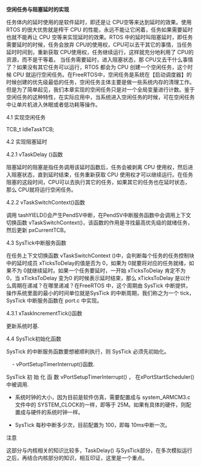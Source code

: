 **空闲任务与阻塞延时的实现**

任务体内的延时使用的是软件延时，即还是让 CPU空等来达到延时的效果。使用 RTOS 的很大优势就是榨干 CPU 的性能，永远不能让它闲着，任务如果需要延时也就不能再让 CPU 空等来实现延时的效果。RTOS 中的延时叫阻塞延时，即任务需要延时的时候，任务会放弃 CPU的使用权，CPU可以去干其它的事情，当任务延时时间到，重新获取 CPU使用权，任务继续运行，这样就充分地利用了 CPU的资源，而不是干等着。
当任务需要延时，进入阻塞状态，那 CPU又去干什么事情了？如果没有其它任务可以运行，RTOS 都会为 CPU 创建一个空闲任务，这个时候 CPU 就运行空闲任务。在FreeRTOS中，空闲任务是系统在【启动调度器】的时候创建的优先级最低的任务，空闲任务主体主要是做一些系统内存的清理工作。但是为了简单起见，我们本章实现的空闲任务只是对一个全局变量进行计数。鉴于空闲任务的这种特性，在实际应用中，当系统进入空闲任务的时候，可在空闲任务中让单片机进入休眠或者低功耗等操作。

4.1 实现空闲任务

TCB_t IdleTaskTCB;

4.2 实现阻塞延时

4.2.1 vTaskDelay ()函数

阻塞延时的阻塞是指任务调用该延时函数后，任务会被剥离 CPU 使用权，然后进入阻塞状态，直到延时结束，任务重新获取 CPU 使用权才可以继续运行。在任务阻塞的这段时间，CPU可以去执行其它的任务，如果其它的任务也在延时状态，那么 CPU就将运行空闲任务。

4.2.2 vTaskSwitchContext()函数

调用 tashYIELD()会产生PendSV中断，在PendSV中断服务函数中会调用上下文切换函数 vTaskSwitchContext()，该函数的作用是寻找最高优先级的就绪任务，然后更新 pxCurrentTCB。

4.3 SysTick中断服务函数

在任务上下文切换函数 vTaskSwitchContext ()中，会判断每个任务的任务控制块中的延时成员 xTicksToDelay的值是否为 0，如果为 0就要将对应的任务就绪，如果不为 0就继续延时。如果一个任务要延时，一开始 xTicksToDelay 肯定不为 0，当 xTicksToDelay 变为0 的时候表示延时结束，那么 xTicksToDelay 是以什么周期在递减？在哪里递减？在FreeRTOS 中，这个周期由 SysTick 中断提供，操作系统里面的最小的时间单位就是SysTick 的中断周期，我们称之为一个 tick，SysTick 中断服务函数在 port.c 中实现。

4.3.1 xTaskIncrementTick()函数

更新系统时基.

4.4 SysTick初始化函数

SysTick 的中断服务函数要想被顺利执行，则 SysTick 必须先初始化。    

    - vPortSetupTimerInterrupt()函数.

SysTick 初 始 化 函 数 vPortSetupTimerInterrupt() ， 在xPortStartScheduler()中被调用.

- 系统时钟的大小，因为目前是软件仿真，需要配置成与
  system_ARMCM3.c文件中的 SYSTEM_CLOCK的一样，即等于 25M。如果有具体的硬件，则配置成与硬件的系统时钟一样。

- SysTick 每秒中断多少次，目前配置为 100，即每 10ms中断一次。
  
  



注意

这部分与内核相关的知识比较多，TaskDelay() 与SysTick部分，在多次模拟运行之后，再结合内核部分的知识，相互印证，这里是一个重点。
